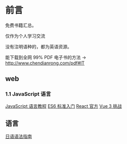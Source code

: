 # 前言

免费书籍汇总。

仅作为个人学习交流

没有注明语种的，都为英语资源。

能下载到全网 99% PDF 电子书的方法 → http://www.chendianrong.com/pdf#IT

## web

### 1.1 JavaScript 语言

[JavaScript 语言教程](https://wangdoc.com/javascript/)
[ES6 标准入门](http://es6.ruanyifeng.com/)
[React 官方](https://react.docschina.org/learn)
[Vue 3 挑战](https://cn-vuejs-challenges.netlify.app/getting-started.html)

## 语言

[日语语法指南](https://res.wokanxing.info/jpgramma/conditionals.html)
